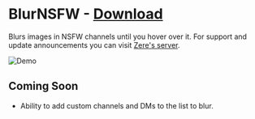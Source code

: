 # BlurNSFW - [Download](https://raw.githubusercontent.com/rauenzi/BetterDiscordAddons/master/Plugins/BlurNSFW/BlurNSFW.plugin.js)

Blurs images in NSFW channels until you hover over it. For support and update announcements you can visit [Zere's server](https://bit.ly/ZeresServer).

![Demo](https://thumbs.gfycat.com/BlackDependableHairstreakbutterfly-size_restricted.gif)


## Coming Soon
 - Ability to add custom channels and DMs to the list to blur.

